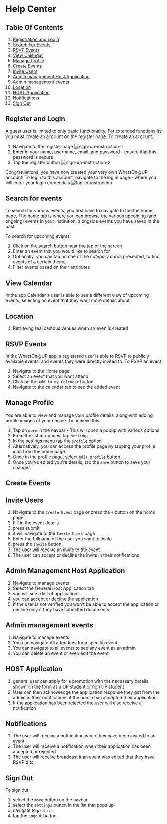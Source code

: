 # Help Center
## Table Of Contents
1. [Registration and Login](#register-and-login)
2. [Search For Events](#search-for-events)
3. [RSVP Events](#rsvp-events)
4. [View Calendar](#view-calendar)
5. [Manage Profile](#manage-profile)
6. [Create Events](#create-events)
8. [Invite Users](#invite-users)
9. [Admin management Host Application](#admin-management-host-application)
10. [Admin management events](#admin-management-events)
11. [Location](#location)
12. [HOST Application](#host-application)
13. [Notifications](#notifications)
7. [Sign Out](#sign-out)

## Register and Login
A guest user is limited to only basic functionality. For extended functionality you must create an account on the register page. To create an account: <br>
1. Navigate to the register page
![sign-up-instruction-1](Pictures/sign_up_instruction.jpg)
2. Enter in your name, username, email, and password - ensure that this password is secure
3. Tap the register button
![sign-up-instruction-2](Pictures/sign_up_instruction_2.jpg)

Congratulations, you have now created your very own WhatsOn@UP account! To login to this account, navigate to the log in page - where you will enter your login credentials
![log-in-instruction](Pictures/login_instruction.png)

## Search for events
To search for various events, you first have to navigate to the the home page. The home tab is where you can browse the various upcoming (and ongoing) events in your institution, alongside events you have saved in the past.

To search for upcoming events:
1. Click on the search button near the top of the screen
2. Enter an event that you would like to search for
3. Optionally, you can tap on one of the _category cards_ presented, to find events of a certain theme
4. Filter events based on their attributes

## View Calendar
In the app Calendar a user is able to see a different view of upcoming events, selecting an event that they want more details about.

## Location
1. Retrieving real campus venues when an even is created 

## RSVP Events
In the WhatsOn@UP app, a registered user is able to RSVP to publicly available events, and events they were directly invited to. To RSVP an event
1. Navigate to the Home page
2. Select an event that you want attend
3. Click on the `Add to my Calendar` button
4. Navigate to the calendar tab to see the added event

## Manage Profile
You are able to view and manage your profile details, along with adding profile images of your choice. To achieve this
1. Tap on `more` in the navbar - This will open a popup with various options
2. From the list of options, tap `settings`
3. In the settings menu tap the `profile` option
3. Alternatively, you can access the profile page by tapping your profile icon from the home page
5. Once in the profile page, select `edit profile` button
6. Once you've edited you're details, tap the `save` button to save your changes


## Create Events
## Invite Users
1. Navigate to the `Create Event` page or press the `+` button on the home page
2. Fill in the event details
3. press submit
4. it will navigate to the `Invite Users` page
5. Enter the fullname of the user you want to invite
6. press the `Invite` button
7. The user will receive an invite to the event
8. The user can accept or decline the invite in their notifications

## Admin Management Host Application
1. Navigate to manage events
2. Select the General Host Application tab
3. you will see a list of applications
4. you can accept or decline the application
5. If the user is not verified you won't be able to accept the application or decline only if they have submitted documents.

## Admin management events
1. Navigate to manage events
2. You can navigate All attendees for a specific event
3. You can navigate to all events to see any event as an admin
4. You can delete an event or even edit the event

## HOST Application
1. general  user can apply for a promotion with the necessary details shown on the form as a UP student or non UP student
2. User can then acknowledge the application response they got from the admin in their notifications if the admin has accepted their application
3. If the application has been rejected the user will also receive a notification 
## Notifications
1. The user will receive a notification when they have been invited to an event
2. The user will receive a notification when their application has been accepted or rejected
3. The user will receive broadcast if an event was edited that they have RSVP'd to
## Sign Out
To sign out
1. select the `more` button on the navbar
2. select the `settings` button in the list that pops up
3. navigate to `profile`
4. tap the `Logout` button
